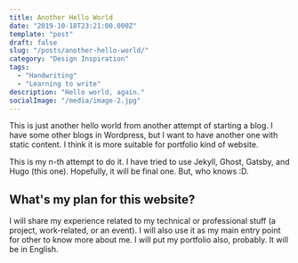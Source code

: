 ```yaml
---
title: Another Hello World
date: "2019-10-18T23:21:00.000Z"
template: "post"
draft: false
slug: "/posts/another-hello-world/"
category: "Design Inspiration"
tags:
  - "Handwriting"
  - "Learning to write"
description: "Hello world, again."
socialImage: "/media/image-2.jpg"
---
```


This is just another hello world from another attempt of starting a blog. I have some other blogs in Wordpress, but I want to have another one with static content. I think it is more suitable for portfolio kind of website.

This is my n-th attempt to do it. I have tried to use Jekyll, Ghost, Gatsby, and Hugo (this one). Hopefully, it will be final one. But, who knows :D.

## What's my plan for this website?

I will share my experience related to my technical or professional stuff (a project, work-related, or an event). I will also use it as my main entry point for other to know more about me. I will put my portfolio also, probably. It will be in English.
